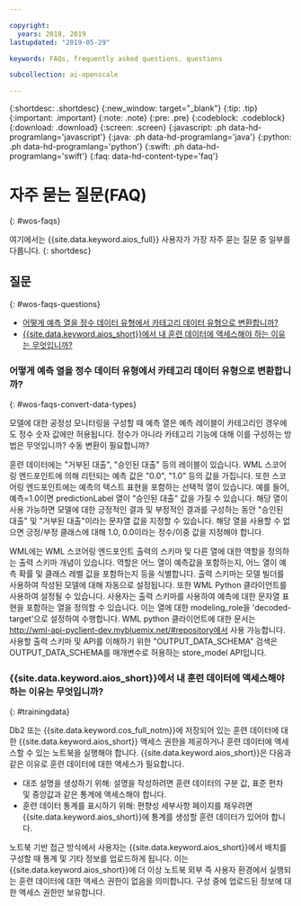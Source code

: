 ```yaml
---

copyright:
  years: 2018, 2019
lastupdated: "2019-05-29"

keywords: FAQs, frequently asked questions, questions

subcollection: ai-openscale

---
```


{:shortdesc: .shortdesc}
{:new_window: target="_blank"}
{:tip: .tip}
{:important: .important}
{:note: .note}
{:pre: .pre}
{:codeblock: .codeblock}
{:download: .download}
{:screen: .screen}
{:javascript: .ph data-hd-programlang='javascript'}
{:java: .ph data-hd-programlang='java'}
{:python: .ph data-hd-programlang='python'}
{:swift: .ph data-hd-programlang='swift'}
{:faq: data-hd-content-type='faq'}

# 자주 묻는 질문(FAQ)
{: #wos-faqs}

여기에서는 {{site.data.keyword.aios_full}} 사용자가 가장 자주 묻는 질문 중 일부를 다룹니다.
{: shortdesc}

## 질문
{: #wos-faqs-questions}

- [어떻게 예측 열을 정수 데이터 유형에서 카테고리 데이터 유형으로 변환합니까?](#wos-faqs-convert-data-types)
- [{{site.data.keyword.aios_short}}에서 내 훈련 데이터에 액세스해야 하는 이유는 무엇입니까?](#trainingdata)

### 어떻게 예측 열을 정수 데이터 유형에서 카테고리 데이터 유형으로 변환합니까?
{: #wos-faqs-convert-data-types}

모델에 대한 공정성 모니터링을 구성할 때 예측 열은 예측 레이블이 카테고리인 경우에도 정수 숫자 값에만 허용됩니다. 정수가 아니라 카테고리 기능에 대해 이를 구성하는 방법은 무엇입니까? 수동 변환이 필요합니까? 

훈련 데이터에는 "거부된 대출", "승인된 대출" 등의 레이블이 있습니다. WML 스코어링 엔드포인트에 의해 리턴되는 예측 값은 "0.0", "1.0" 등의 값을 가집니다. 또한 스코어링 엔드포인트에는 예측의 텍스트 표현을 포함하는 선택적 열이 있습니다. 예를 들어, 예측=1.0이면 predictionLabel 열이 "승인된 대출" 값을 가질 수 있습니다. 해당 열이 사용 가능하면 모델에 대한 긍정적인 결과 및 부정적인 결과를 구성하는 동안 "승인된 대출" 및 "거부된 대출"이라는 문자열 값을 지정할 수 있습니다. 해당 열을 사용할 수 없으면 긍정/부정 클래스에 대해 1.0, 0.0이라는 정수/이중 값을 지정해야 합니다.

WML에는 WML 스코어링 엔드포인트 출력의 스키마 및 다른 열에 대한 역할을 정의하는 출력 스키마 개념이 있습니다. 역할은 어느 열이 예측값을 포함하는지, 어느 열이 예측 확률 및 클래스 레벨 값을 포함하는지 등을 식별합니다. 출력 스키마는 모델 빌더를 사용하여 작성된 모델에 대해 자동으로 설정됩니다. 또한 WML Python 클라이언트를 사용하여 설정될 수 있습니다. 사용자는 출력 스키마를 사용하여 예측에 대한 문자열 표현을 포함하는 열을 정의할 수 있습니다. 이는 열에 대한 modeling_role을 'decoded-target'으로 설정하여 수행합니다. WML python 클라이언트에 대한 문서는 http://wml-api-pyclient-dev.mybluemix.net/#repository에서 사용 가능합니다. 사용할 출력 스키마 및 API를 이해하기 위한 "OUTPUT_DATA_SCHEMA" 검색은 OUTPUT_DATA_SCHEMA를 매개변수로 허용하는 store_model API입니다.

### {{site.data.keyword.aios_short}}에서 내 훈련 데이터에 액세스해야 하는 이유는 무엇입니까?
{: #trainingdata}

Db2 또는 {{site.data.keyword.cos_full_notm}}에 저장되어 있는 훈련 데이터에 대한 {{site.data.keyword.aios_short}} 액세스 권한을 제공하거나 훈련 데이터에 액세스할 수 있는 노트북을 실행해야 합니다. {{site.data.keyword.aios_short}}은 다음과 같은 이유로 훈련 데이터에 대한 액세스가 필요합니다.

- 대조 설명을 생성하기 위해: 설명을 작성하려면 훈련 데이터의 구분 값, 표준 편차 및 중앙값과 같은 통계에 액세스해야 합니다.
- 훈련 데이터 통계를 표시하기 위해: 편향성 세부사항 페이지를 채우려면 {{site.data.keyword.aios_short}}에 통계를 생성할 훈련 데이터가 있어야 합니다.

<!---
- To compute drift: Training data is required to build the drift detection model.
- To identify and suggest features to monitor for fairness: {{site.data.keyword.aios_short}} needs access to training data to suggest reference and monitored ranges.
--->

노트북 기반 접근 방식에서 사용자는 {{site.data.keyword.aios_short}}에서 배치를 구성할 때 통계 및 기타 정보를 업로드하게 됩니다. 이는 {{site.data.keyword.aios_short}}에 더 이상 노트북 외부 즉 사용자 환경에서 실행되는 훈련 데이터에 대한 액세스 권한이 없음을 의미합니다. 구성 중에 업로드된 정보에 대한 액세스 권한만 보유합니다.


